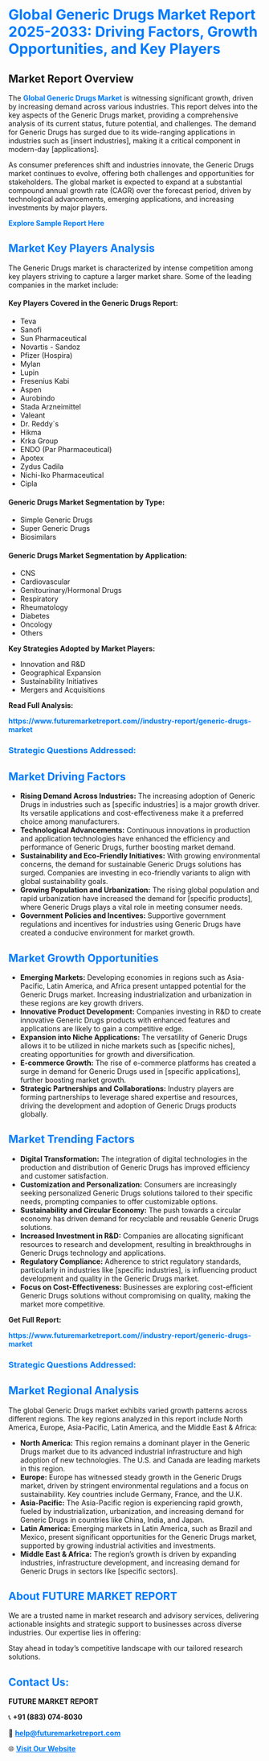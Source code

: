 <h1 style="color: #007BFF;">Global Generic Drugs Market Report 2025-2033: Driving Factors, Growth Opportunities, and Key Players</h1>

<section id="overview">
<h2>Market Report Overview</h2>
<p>The <a href="https://www.futuremarketreport.com//industry-report/generic-drugs-market" style="color: #007BFF; text-decoration: none;"><strong>Global Generic Drugs Market</strong></a> is witnessing significant growth, driven by increasing demand across various industries. This report delves into the key aspects of the Generic Drugs market, providing a comprehensive analysis of its current status, future potential, and challenges. The demand for Generic Drugs has surged due to its wide-ranging applications in industries such as [insert industries], making it a critical component in modern-day [applications].</p>
<p>As consumer preferences shift and industries innovate, the Generic Drugs market continues to evolve, offering both challenges and opportunities for stakeholders. The global market is expected to expand at a substantial compound annual growth rate (CAGR) over the forecast period, driven by technological advancements, emerging applications, and increasing investments by major players.</p>
</section>

<section id="overview">
<p><a href="https://www.futuremarketreport.com//request-sample/reportId=80307" style="color: #007BFF; text-decoration: none;"><strong>Explore Sample Report Here</strong></a></p>
</section>

<section id="key-players">
<h2 style="color: #007BFF;">Market Key Players Analysis</h2>
<p>The Generic Drugs market is characterized by intense competition among key players striving to capture a larger market share. Some of the leading companies in the market include:</p>
<h4>Key Players Covered in the Generic Drugs Report:</h4>
<ul><li>Teva</li><li>Sanofi</li><li>Sun Pharmaceutical</li><li>Novartis - Sandoz</li><li>Pfizer (Hospira)</li><li>Mylan</li><li>Lupin</li><li>Fresenius Kabi</li><li>Aspen</li><li>Aurobindo</li><li>Stada Arzneimittel</li><li>Valeant</li><li>Dr. Reddy`s</li><li>Hikma</li><li>Krka Group</li><li>ENDO (Par Pharmaceutical)</li><li>Apotex</li><li>Zydus Cadila</li><li>Nichi-Iko Pharmaceutical</li><li>Cipla</li></ul>
<h4>Generic Drugs Market Segmentation by Type:</h4>
<ul><li>Simple Generic Drugs</li><li>Super Generic Drugs</li><li>Biosimilars</li></ul>

<h4>Generic Drugs Market Segmentation by Application:</h4>
<ul><li>CNS</li><li>Cardiovascular</li><li>Genitourinary/Hormonal Drugs</li><li>Respiratory</li><li>Rheumatology</li><li>Diabetes</li><li>Oncology</li><li>Others</li></ul>
<p><strong>Key Strategies Adopted by Market Players:</strong></p>
<ul>
<li>Innovation and R&D</li>
<li>Geographical Expansion</li>
<li>Sustainability Initiatives</li>
<li>Mergers and Acquisitions</li>
</ul>
</section>

<section>
<p><strong>Read Full Analysis: </strong></p><a href="https://www.futuremarketreport.com//industry-report/generic-drugs-market" style="color: #007BFF; text-decoration: none;"><strong>https://www.futuremarketreport.com//industry-report/generic-drugs-market</strong></a>
<h3 style="color: #007BFF;">Strategic Questions Addressed:</h3>
</section>

<section id="driving-factors">
<h2 style="color: #007BFF;">Market Driving Factors</h2>
<ul>
<li><strong>Rising Demand Across Industries:</strong> The increasing adoption of Generic Drugs in industries such as [specific industries] is a major growth driver. Its versatile applications and cost-effectiveness make it a preferred choice among manufacturers.</li>
<li><strong>Technological Advancements:</strong> Continuous innovations in production and application technologies have enhanced the efficiency and performance of Generic Drugs, further boosting market demand.</li>
<li><strong>Sustainability and Eco-Friendly Initiatives:</strong> With growing environmental concerns, the demand for sustainable Generic Drugs solutions has surged. Companies are investing in eco-friendly variants to align with global sustainability goals.</li>
<li><strong>Growing Population and Urbanization:</strong> The rising global population and rapid urbanization have increased the demand for [specific products], where Generic Drugs plays a vital role in meeting consumer needs.</li>
<li><strong>Government Policies and Incentives:</strong> Supportive government regulations and incentives for industries using Generic Drugs have created a conducive environment for market growth.</li>
</ul>
</section>

<section id="growth-opportunities">
<h2 style="color: #007BFF;">Market Growth Opportunities</h2>
<ul>
<li><strong>Emerging Markets:</strong> Developing economies in regions such as Asia-Pacific, Latin America, and Africa present untapped potential for the Generic Drugs market. Increasing industrialization and urbanization in these regions are key growth drivers.</li>
<li><strong>Innovative Product Development:</strong> Companies investing in R&D to create innovative Generic Drugs products with enhanced features and applications are likely to gain a competitive edge.</li>
<li><strong>Expansion into Niche Applications:</strong> The versatility of Generic Drugs allows it to be utilized in niche markets such as [specific niches], creating opportunities for growth and diversification.</li>
<li><strong>E-commerce Growth:</strong> The rise of e-commerce platforms has created a surge in demand for Generic Drugs used in [specific applications], further boosting market growth.</li>
<li><strong>Strategic Partnerships and Collaborations:</strong> Industry players are forming partnerships to leverage shared expertise and resources, driving the development and adoption of Generic Drugs products globally.</li>
</ul>
</section>

<section id="trending-factors">
<h2 style="color: #007BFF;">Market Trending Factors</h2>
<ul>
<li><strong>Digital Transformation:</strong> The integration of digital technologies in the production and distribution of Generic Drugs has improved efficiency and customer satisfaction.</li>
<li><strong>Customization and Personalization:</strong> Consumers are increasingly seeking personalized Generic Drugs solutions tailored to their specific needs, prompting companies to offer customizable options.</li>
<li><strong>Sustainability and Circular Economy:</strong> The push towards a circular economy has driven demand for recyclable and reusable Generic Drugs solutions.</li>
<li><strong>Increased Investment in R&D:</strong> Companies are allocating significant resources to research and development, resulting in breakthroughs in Generic Drugs technology and applications.</li>
<li><strong>Regulatory Compliance:</strong> Adherence to strict regulatory standards, particularly in industries like [specific industries], is influencing product development and quality in the Generic Drugs market.</li>
<li><strong>Focus on Cost-Effectiveness:</strong> Businesses are exploring cost-efficient Generic Drugs solutions without compromising on quality, making the market more competitive.</li>
</ul>
</section>

<section>
<p><strong>Get Full Report: </strong></p><a href="https://www.futuremarketreport.com//industry-report/generic-drugs-market" style="color: #007BFF; text-decoration: none;"><strong>https://www.futuremarketreport.com//industry-report/generic-drugs-market</strong></a>
<h3 style="color: #007BFF;">Strategic Questions Addressed:</h3>
</section>


<section id="regional-analysis">
<h2 style="color: #007BFF;">Market Regional Analysis</h2>
<p>The global Generic Drugs market exhibits varied growth patterns across different regions. The key regions analyzed in this report include North America, Europe, Asia-Pacific, Latin America, and the Middle East & Africa:</p>
<ul>
<li><strong>North America:</strong> This region remains a dominant player in the Generic Drugs market due to its advanced industrial infrastructure and high adoption of new technologies. The U.S. and Canada are leading markets in this region.</li>
<li><strong>Europe:</strong> Europe has witnessed steady growth in the Generic Drugs market, driven by stringent environmental regulations and a focus on sustainability. Key countries include Germany, France, and the U.K.</li>
<li><strong>Asia-Pacific:</strong> The Asia-Pacific region is experiencing rapid growth, fueled by industrialization, urbanization, and increasing demand for Generic Drugs in countries like China, India, and Japan.</li>
<li><strong>Latin America:</strong> Emerging markets in Latin America, such as Brazil and Mexico, present significant opportunities for the Generic Drugs market, supported by growing industrial activities and investments.</li>
<li><strong>Middle East & Africa:</strong> The region’s growth is driven by expanding industries, infrastructure development, and increasing demand for Generic Drugs in sectors like [specific sectors].</li>
</ul>
</section>

<footer>
<h2 style="color: #007BFF;">About FUTURE MARKET REPORT</h2>
<p>We are a trusted name in market research and advisory services, delivering actionable insights and strategic support to businesses across diverse industries. Our expertise lies in offering:</p>

<p>Stay ahead in today’s competitive landscape with our tailored research solutions.</p>

<h2 style="color: #007BFF;">Contact Us:</h2>
<p><strong>FUTURE MARKET REPORT</strong></p>
<p>📞 <strong>+91 (883) 074-8030</strong></p>
<p>📧 <strong><a href="mailto:help@futuremarketreport.com" style="color: #007BFF;">help@futuremarketreport.com</a></strong></p>
<p>🌐 <strong><a href="https://www.futuremarketreport.com/" style="color: #007BFF;">Visit Our Website</a></strong></p>
</footer>
